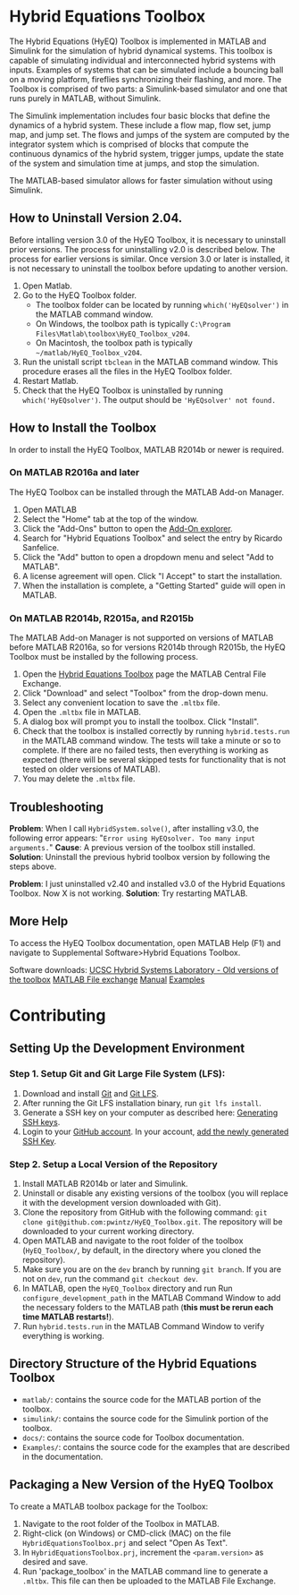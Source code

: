 # Hybrid Equations Toolbox
The Hybrid Equations (HyEQ) Toolbox is implemented in MATLAB and Simulink for the simulation of hybrid dynamical systems. This toolbox is capable of simulating individual and interconnected hybrid systems with inputs. Examples of systems that can be simulated include a bouncing ball on a moving platform, fireflies synchronizing their flashing, and more. The Toolbox is comprised of two parts: a Simulink-based simulator and one that runs purely in MATLAB, without Simulink.

The Simulink implementation includes four basic blocks that define the dynamics of a hybrid system. These include a flow map, flow set, jump map, and jump set. The flows and jumps of the system are computed by the integrator system which is comprised of blocks that compute the continuous dynamics of the hybrid system, trigger jumps, update the state of the system and simulation time at jumps, and stop the simulation. 

The MATLAB-based simulator allows for faster simulation without using Simulink.

## How to Uninstall Version 2.04. 
Before intalling version 3.0 of the HyEQ Toolbox, it is necessary to uninstall prior versions. The process for uninstalling v2.0 is described below. The process for earlier versions is similar. Once version 3.0 or later is installed, it is not necessary to uninstall the toolbox before updating to another version.

1. Open Matlab.
2. Go to the HyEQ Toolbox folder. 
	* The toolbox folder can be located by running `which('HyEQsolver')` in the MATLAB command window.
	* On Windows, the toolbox path is typically `C:\Program Files\Matlab\toolbox\HyEQ_Toolbox_v204`.
    * On Macintosh, the toolbox path is typically `~/matlab/HyEQ_Toolbox_v204`.  
3. Run the unistall script `tbclean` in the MATLAB command window. This procedure erases all the files in the HyEQ Toolbox folder.
4. Restart Matlab.
5. Check that the HyEQ Toolbox is uninstalled by running `which('HyEQsolver')`. The output should be `'HyEQsolver' not found.`

## How to Install the Toolbox

In order to install the HyEQ Toolbox, MATLAB R2014b or newer is required.

### On MATLAB R2016a and later
The HyEQ Toolbox can be installed through the MATLAB Add-on Manager.

1. Open MATLAB
2. Select the "Home" tab at the top of the window.
3. Click the "Add-Ons" button to open the [Add-On explorer](https://www.mathworks.com/help/matlab/matlab_env/get-add-ons.html).
4. Search for "Hybrid Equations Toolbox" and select the entry by Ricardo Sanfelice.
5. Click the "Add" button to open a dropdown menu and select "Add to MATLAB".
6. A license agreement will open. Click "I Accept" to start the installation.
7. When the installation is complete, a "Getting Started" guide will open in MATLAB. 

### On MATLAB R2014b, R2015a, and R2015b
The MATLAB Add-on Manager is not supported on versions of MATLAB before MATLAB R2016a, so for versions R2014b through R2015b, the HyEQ Toolbox must be installed by the following process.

1. Open the [Hybrid Equations Toolbox](https://www.mathworks.com/matlabcentral/fileexchange/41372-hybrid-equations-toolbox-v2-04) page the MATLAB Central File Exchange.
2. Click "Download" and select "Toolbox" from the drop-down menu.
3. Select any convenient location to save the `.mltbx` file.
4. Open the `.mltbx` file in MATLAB. 
5. A dialog box will prompt you to install the toolbox. Click "Install". 
6. Check that the toolbox is installed correctly by running `hybrid.tests.run` in the MATLAB command window. The tests will take a minute or so to complete. If there are no failed tests, then everything is working as expected (there will be several skipped tests for functionality that is not tested on older versions of MATLAB).
7. You may delete the `.mltbx` file.

## Troubleshooting
**Problem**: When I call `HybridSystem.solve()`, after installing v3.0, the following error appears: "`Error using HyEQsolver. Too many input arguments.`" 
**Cause**: A previous version of the toolbox still installed. 
**Solution**: Uninstall the previous hybrid toolbox version by following the steps above.

**Problem**: I just uninstalled v2.40 and installed v3.0 of the Hybrid Equations Toolbox. Now X is not working.
**Solution**: Try restarting MATLAB.

## More Help

To access the HyEQ Toolbox documentation, open MATLAB Help (F1) and navigate to Supplemental Software>Hybrid Equations Toolbox.

Software downloads:
[UCSC Hybrid Systems Laboratory - Old versions of the toolbox](https://hybrid.soe.ucsc.edu/software)
[MATLAB File exchange](http://www.mathworks.com/matlabcentral/fileexchange/41372-hybrid-equations-toolbox-v2-02)
[Manual](https://hybrid.soe.ucsc.edu/biblio/2014/hybrid-equations-hyeq-toolbox)
[Examples](http://hybridsimulator.wordpress.com/)

# Contributing

## Setting Up the Development Environment

### Step 1. Setup Git and Git Large File System (LFS):
1. Download and install [Git](https://git-scm.com/downloads) and [Git LFS](https://git-lfs.github.com/). 
1. After running the Git LFS installation binary, run `git lfs install`. 
1. Generate a SSH key on your computer as described here: [Generating SSH keys](https://docs.github.com/en/github/authenticating-to-github/connecting-to-github-with-ssh/generating-a-new-ssh-key-and-adding-it-to-the-ssh-agent).
1. Login to your [GitHub account](https://github.com/login).
In your account, [add the newly generated SSH Key](https://github.com/settings/ssh).

### Step 2. Setup a Local Version of the Repository
1. Install MATLAB R2014b or later and Simulink.
1. Uninstall or disable any existing versions of the toolbox (you will replace it with the development version downloaded with Git).
1. Clone the repository from GitHub with the following command: `git clone git@github.com:pwintz/HyEQ_Toolbox.git`. The repository will be downloaded to your current working directory. 
1. Open MATLAB and navigate to the root folder of the toolbox (`HyEQ_Toolbox/`, by default, in the directory where you cloned the repository).
1. Make sure you are on the `dev` branch by running `git branch`. If you are not on `dev`, run the command `git checkout dev`. 
1. In MATLAB, open the `HyEQ_Toolbox` directory and run Run `configure_development_path` in the MATLAB Command Window to add the necessary folders to the MATLAB path (**this must be rerun each time MATLAB restarts!**).
1. Run `hybrid.tests.run` in the MATLAB Command Window to verify everything is working.

## Directory Structure of the Hybrid Equations Toolbox
* `matlab/`: contains the source code for the MATLAB portion of the toolbox. 
* `simulink/`: contains the source code for the Simulink portion of the toolbox.
* `docs/`: contains the source code for Toolbox documentation.
* `Examples/`: contains the source code for the examples that are described in the documentation.

## Packaging a New Version of the HyEQ Toolbox
To create a MATLAB toolbox package for the Toolbox:
1. Navigate to the root folder of the Toolbox in MATLAB.
2. Right-click (on Windows) or CMD-click (MAC) on the file `HybridEquationsToolbox.prj`
and select "Open As Text". 
3. In `HybridEquationsToolbox.prj`, increment the `<param.version>` as desired and save.
4. Run 'package_toolbox' in the MATLAB command line to generate a `.mltbx`. This
file can then be uploaded to the MATLAB File Exchange. 